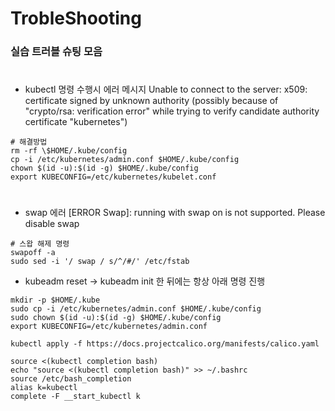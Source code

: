 # TrobleShooting

### 실습 트러블 슈팅 모음  
#

* kubectl 명령 수행시 에러 메시지
Unable to connect to the server: x509: certificate signed by unknown authority (possibly because of "crypto/rsa: verification error" while trying to verify candidate authority certificate "kubernetes")
```
# 해결방법
rm -rf \$HOME/.kube/config
cp -i /etc/kubernetes/admin.conf $HOME/.kube/config
chown $(id -u):$(id -g) $HOME/.kube/config
export KUBECONFIG=/etc/kubernetes/kubelet.conf
```
#
* swap 에러
[ERROR Swap]: running with swap on is not supported. Please disable swap
```
# 스왑 해제 명령
swapoff -a
sudo sed -i '/ swap / s/^/#/' /etc/fstab
```




* kubeadm reset -> kubeadm init 한 뒤에는 항상 아래 명령 진행
```
mkdir -p $HOME/.kube
sudo cp -i /etc/kubernetes/admin.conf $HOME/.kube/config
sudo chown $(id -u):$(id -g) $HOME/.kube/config
export KUBECONFIG=/etc/kubernetes/admin.conf
```
```
kubectl apply -f https://docs.projectcalico.org/manifests/calico.yaml
```
```
source <(kubectl completion bash)
echo "source <(kubectl completion bash)" >> ~/.bashrc
source /etc/bash_completion
alias k=kubectl
complete -F __start_kubectl k
```
